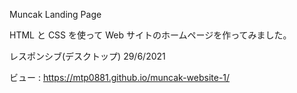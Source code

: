 Muncak Landing Page

HTML と CSS を使って Web サイトのホームページを作ってみました。

レスポンシブ(デスクトップ) 29/6/2021

ビュー : https://mtp0881.github.io/muncak-website-1/
